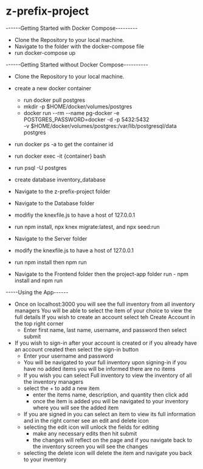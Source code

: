 # z-prefix-project

------Getting Started with Docker Compose---------
- Clone the Repository to your local machine.
- Navigate to the folder with the docker-compose file
- run docker-compose up

------Getting Started without Docker Compose----------
- Clone the Repository to your local machine.
- create a new docker container
  - run docker pull postgres
  - mkdir -p $HOME/docker/volumes/postgres
   - docker run --rm --name pg-docker -e POSTGRES_PASSWORD=docker -d -p 5432:5432 \
-v $HOME/docker/volumes/postgres:/var/lib/postgresql/data postgres
- run docker ps -a   to get the container id
- run docker exec -it {container} bash
- run psql -U postgres
- create database inventory_database

- Navigate to the z-prefix-project folder
- Navigate to the Database folder
- modifiy the knexfile.js to have a host of 127.0.0.1
- run npm install, npx knex migrate:latest, and npx seed:run
- Navigate to the Server folder
- modify the knexfile.js to have a host of 127.0.0.1
- run npm install then npm run
- Navigate to the Frontend folder then the project-app folder run - npm install and npm run


-----Using the App------
- Once on localhost:3000 you will see the full inventory from all inventory managers
You will be able to select the item of your choice to view the full details
If you wish to create an account select teh Create Account in the top right corner
  - Enter first name, last name, username, and password then select submit
- If you wish to sign-in after your account is created or if you already have an account created then select the sign-in button
  - Enter your username and password
  - You will be navigated to your full inventory upon signing-in if you have no added items you will be informed there are no items
  - If you wish you can select Full inventory to view the inventory of all the inventory managers
  - select the + to add a new item
    - enter the items name, description, and quantity then click add
    - once the item is added you will be navigated to your inventory where you will see the added item
  - If you are signed in you can select an item to view its full information and in the right corner see an edit and delete icon
  - selecting the edit icon will unlock the fields for editing
    - make any necessary edits then hit submit
    - the changes will reflect on the page and if you navigate back to the inventory screen you will see the changes
  - selecting the delete icon will delete the item and navigate you back to your inventory

